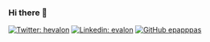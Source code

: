 ### Hi there 👋

[![Twitter: hevalon](https://img.shields.io/twitter/follow/hevalon?style=social)](https://twitter.com/hevalon)
[![Linkedin: evalon](https://img.shields.io/badge/-evalon-blue?style=flat-square&logo=Linkedin&logoColor=white&link=https://www.linkedin.com/in/evalon/)](https://www.linkedin.com/in/evalon/)
[![GitHub epapppas](https://img.shields.io/github/followers/epapppas?label=follow&style=social)](https://github.com/epappas)
